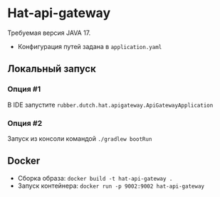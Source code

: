 # Hat-api-gateway
Требуемая версия JAVA 17. 

* Конфигурация путей задана в `application.yaml`

## Локальный запуск

### Опция #1
В IDE запустите `rubber.dutch.hat.apigateway.ApiGatewayApplication`

### Опция #2
Запуск из консоли командой `./gradlew bootRun`

## Docker
* Сборка образа: `docker build -t hat-api-gateway .`
* Запуск контейнера: `docker run -p 9002:9002 hat-api-gateway`
